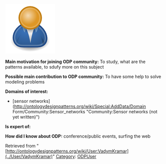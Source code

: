 [![Image:ODPUser.png](../images/a/a6/ODPUser.png)](../Image/ODPUser.png "Image:ODPUser.png")




  





__Main motivation for joining ODP community:__ To study, what are the patterns available, to sdufy more on this subject


__Possible main contribution to ODP community:__ To have some help to solve modeling problems


__Domains of interest:__



* [sensor networks](http://ontologydesignpatterns.org/wiki/Special:AddData/Domain Form/Community:Sensor_networks "Community:Sensor networks (not yet written)")


__Is expert of:__


  

__How did I know about ODP:__ conference/public events, surfing the web






Retrieved from "[http://ontologydesignpatterns.org/wiki/User:VadymKramar](../User/VadymKramar)"
 [Category](http://ontologydesignpatterns.org/wiki/Special:Categories "Special:Categories"): [ODPUser](../Category/ODPUser "Category:ODPUser")